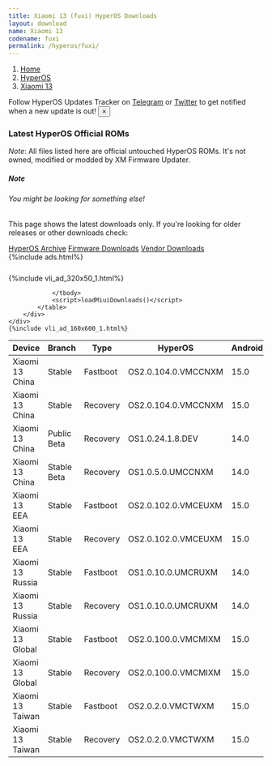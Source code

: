 ```yaml
---
title: Xiaomi 13 (fuxi) HyperOS Downloads
layout: download
name: Xiaomi 13
codename: fuxi
permalink: /hyperos/fuxi/
---
```

<nav aria-label="breadcrumb">
    <ol class="breadcrumb">
        <li class="breadcrumb-item"><a href="/">Home</a></li>
        <li class="breadcrumb-item"><a href="/hyperos/">HyperOS</a></li>
        <li class="breadcrumb-item active" aria-current="page"><a href="/hyperos/fuxi/">Xiaomi 13</a></li>
    </ol>
</nav>
<div class="alert alert-primary alert-dismissible fade show" role="alert">
    Follow HyperOS Updates Tracker on <a href="https://t.me/MIUIUpdatesTracker" class="alert-link">Telegram</a>
     or <a href="https://twitter.com/MiFwUpdater" class="alert-link">Twitter</a> to get notified when a new update is out!
    <button type="button" class="close" data-dismiss="alert" aria-label="Close">
        <span aria-hidden="true">&times;</span>
    </button>
</div>

### Latest HyperOS Official ROMs
*Note*: All files listed here are official untouched HyperOS ROMs. It's not owned, modified or modded by XM Firmware Updater.
<div class="card">
  <div class="card-body">
    <h5 class="card-title">Note</h5>
    <h6 class="card-subtitle mb-2 text-muted">You might be looking for something else!</h6>
    <p class="card-text">This page shows the latest downloads only.
     If you're looking for older releases or other downloads check:</p>
    <a href="/archive/hyperos/fuxi/" class="card-link">HyperOS Archive</a>
    <a href="/firmware/fuxi/" class="card-link">Firmware Downloads</a>
    <a href="/vendor/fuxi/" class="card-link">Vendor Downloads</a>
  </div>
</div>
{%include ads.html%}
<div class="row justify-content-center">
    <div class="col-10">
        <div class="table-responsive-md" style="margin-top: 25px;">
            {%include vli_ad_320x50_1.html%}
            <table id="miui" class="display dt-responsive nowrap compact table table-striped table-hover table-sm">
                <thead class="thead-dark">
                    <tr>
                        <th data-ref="device">Device</th>
                        <th data-ref="branch">Branch</th>
                        <th data-ref="type">Type</th>
                        <th data-ref="miui">HyperOS</th>
                        <th data-ref="android">Android</th>
                        <th data-ref="size">Size</th>
                        <th data-ref="size">Date</th>
                        <th data-ref="link">Link</th>
                    </tr>
                </thead>
                <tbody>
                <tr><td>Xiaomi 13 China</td><td>Stable</td><td>Fastboot</td><td>OS2.0.104.0.VMCCNXM</td><td>15.0</td><td>8.8 GB</td><td>2025-02-24</td><td><a href="/hyperos/fuxi/stable/OS2.0.104.0.VMCCNXM/">Download</a></td></tr>
<tr><td>Xiaomi 13 China</td><td>Stable</td><td>Recovery</td><td>OS2.0.104.0.VMCCNXM</td><td>15.0</td><td>6.8 GB</td><td>2025-02-18</td><td><a href="/hyperos/fuxi/stable/OS2.0.104.0.VMCCNXM/">Download</a></td></tr>
<tr><td>Xiaomi 13 China</td><td>Public Beta</td><td>Recovery</td><td>OS1.0.24.1.8.DEV</td><td>14.0</td><td>6.4 GB</td><td>2024-01-12</td><td><a href="/hyperos/fuxi/public beta/OS1.0.24.1.8.DEV/">Download</a></td></tr>
<tr><td>Xiaomi 13 China</td><td>Stable Beta</td><td>Recovery</td><td>OS1.0.5.0.UMCCNXM</td><td>14.0</td><td>6.4 GB</td><td>2023-12-23</td><td><a href="/hyperos/fuxi/stable beta/OS1.0.5.0.UMCCNXM/">Download</a></td></tr>
<tr><td>Xiaomi 13 EEA</td><td>Stable</td><td>Fastboot</td><td>OS2.0.102.0.VMCEUXM</td><td>15.0</td><td>7.8 GB</td><td>2025-03-07</td><td><a href="/hyperos/fuxi/stable/OS2.0.102.0.VMCEUXM/">Download</a></td></tr>
<tr><td>Xiaomi 13 EEA</td><td>Stable</td><td>Recovery</td><td>OS2.0.102.0.VMCEUXM</td><td>15.0</td><td>6.1 GB</td><td>2025-02-24</td><td><a href="/hyperos/fuxi/stable/OS2.0.102.0.VMCEUXM/">Download</a></td></tr>
<tr><td>Xiaomi 13 Russia</td><td>Stable</td><td>Fastboot</td><td>OS1.0.10.0.UMCRUXM</td><td>14.0</td><td>7.4 GB</td><td>2024-12-20</td><td><a href="/hyperos/fuxi/stable/OS1.0.10.0.UMCRUXM/">Download</a></td></tr>
<tr><td>Xiaomi 13 Russia</td><td>Stable</td><td>Recovery</td><td>OS1.0.10.0.UMCRUXM</td><td>14.0</td><td>5.7 GB</td><td>2025-01-02</td><td><a href="/hyperos/fuxi/stable/OS1.0.10.0.UMCRUXM/">Download</a></td></tr>
<tr><td>Xiaomi 13 Global</td><td>Stable</td><td>Fastboot</td><td>OS2.0.100.0.VMCMIXM</td><td>15.0</td><td>7.8 GB</td><td>2025-03-20</td><td><a href="/hyperos/fuxi/stable/OS2.0.100.0.VMCMIXM/">Download</a></td></tr>
<tr><td>Xiaomi 13 Global</td><td>Stable</td><td>Recovery</td><td>OS2.0.100.0.VMCMIXM</td><td>15.0</td><td>6.0 GB</td><td>2025-03-07</td><td><a href="/hyperos/fuxi/stable/OS2.0.100.0.VMCMIXM/">Download</a></td></tr>
<tr><td>Xiaomi 13 Taiwan</td><td>Stable</td><td>Fastboot</td><td>OS2.0.2.0.VMCTWXM</td><td>15.0</td><td>6.9 GB</td><td>2025-01-14</td><td><a href="/hyperos/fuxi/stable/OS2.0.2.0.VMCTWXM/">Download</a></td></tr>
<tr><td>Xiaomi 13 Taiwan</td><td>Stable</td><td>Recovery</td><td>OS2.0.2.0.VMCTWXM</td><td>15.0</td><td>5.9 GB</td><td>2025-01-21</td><td><a href="/hyperos/fuxi/stable/OS2.0.2.0.VMCTWXM/">Download</a></td></tr>

                </tbody>
                <script>loadMiuiDownloads()</script>
            </table>
        </div>
    </div>
    {%include vli_ad_160x600_1.html%}
</div>
